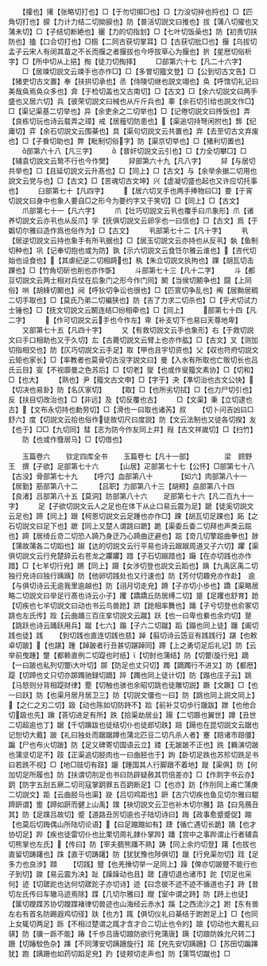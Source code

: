 <!-- { "loadSidebar": true } -->
　　【攉也】擆【张略切打也】□【于勿切掷□也】□【力没切捽也捋也】□【匹角切打也】捩【力计力结二切拗捩也】防【普活切説文曰推也】拔【蒲八切擢也又蒲未切】□【子结切断絶也】攦【力的切指划】□【七叶切饭喿也】防【初责切扶防也】搕【口合切打也】□掴【二同古获切掌耳】□【古获切批□也】揠【乌拔切孟子云宋人有闵其苗之不长而揠之者揠拔也今呼拔草心为揠也】扸【星厯切俗析字】□【所中切从上挹】掏【徒刀切掏择】
　　□部第六十七【凡二十六字】
　　□【居竦切説文云竦手也亦作□】□【多曽切籀文登】□【公到切古文告】□【猪吏切古文置】奉【扶拱切承也】丞【侍陵切继也説文翊也】奂【呼馆切礼记曰美哉奂焉奂众多也】弇【于检切盖也又古南切】□【古文】□【余六切説文曰两手盛也又居六切】兵【彼荣切説文曰械也从斤斤兵也】睾【余石切引给也説文作□】□【渠记渠基二切举也】异【余吏余之二切举也】□【记倦切説文曰抟饭也】弄【良栋切玩也诗云载弄之璋】戒【居薤切防患也】【渠追切持弩闲拊也】龏【纪庸切】弈【余石切説文云围棊也】具【渠句切説文云共置也】弃【去至切古文弃废也】□【子飬切助也】弊【毗制切俗字】防【渠京切举也】□【猪利切置也】
　　部第六十八【凡三字】
　　【普奸切説文云引也】□【力全切攀□】□【辅袁切説文云鸷不行也今作樊】
　　舁部第六十九【凡八字】
　　舁【与居切共举也】□【且延切説文云升髙也】□【同上】□【古文】与【余举余据二切用也説文云党与也】□【古文】□【苦魂切古文坤】兴【虚凝切盛也起也又许应切托事也】
　　臼部第七十【凡四字】
　　【居六切叉手也两手捧物曰□】要【于宵切説文曰身中也象人要自□之形今为要约字又于笑切】□【同上】□【古文】
　　爪部第七十一【凡六字】
　　爪【壮巧切説文云丮也覆手曰爪象形】爪【诸养切説文云亦丮也从反爪】孚【抚俱切説文云卵孚也一曰信也】□【古文】爲【于嬀切尔雅曰造作爲也俗作为】□【古文】
　　丮部第七十二【凡十字】
　　丮【居逆切説文云持也象手有所丮据也】□【居玉切説文云亦持也从反丮】埶【鱼制切种也】巩【记奉切抱也或为防】孰【示六切説文云食饪尔雅云谁也】【咨代切始也设食也】【其虐纪逆二切相踦也】秇【朱立切説文执拘也】踝【胡瓦切击踝也】□【竹角切斫也削也亦作斲】
　　斗部第七十三【凡十二字】
　　斗【都豆切説文云两士相对兵仗在后象门之形今作门同】鬭【当侯切鬭争也】闘【上同俗】哄【胡綘切鬭也】阋【呼狄切争讼也很也】□【匹賔切争乱也】阄【居黝居稠二切手取也】□【莫氏乃弟二切褊狭也】防【吉了力求二切杀也】□【乎犬切试力士锤也】□【抚文切説文云鬭连结□纷相牵也】□【同上】
　　部第七十四【凡二字】
　　【作可切説文云手也今作左】卑【补支切下也易曰天尊地卑】
　　又部第七十五【凡四十字】
　　又【有救切説文云手也象形】右【于救切説文曰手口相助也又于久切】厷【古薨切説文云臂上也亦作肱】□【古文】叉【测加切指相交也】防【仄巧切説文云手足】取【甲也且宇切资也】父【収也符府切説文云矩也家长】□【率教者也莫骨切古没字説文曰】曼【入水有所取也亡贩切长也吕氏云目】叜【不视靡曼之色苏后】□【切老】燮【也或作叟籀文素协】□【切和】□【也大】
　　【熟也】尹【籀文古文申】□【字于】夬【凖切治也古文公快】【切决也易卦】防【名仄家切】
　　【取】□【也所劣切拭】□【也力尸切引也】反【扶目切改治也】□【非远】及【切反覆也古】
　　□【文渠】秉【立切逮也古】【文布永切持也勅劳切】□【滑也一曰取也诸芮】叔
　　【切卜问吉凶曰□舒六】度【切説文云拾也俗作徒故切尺曰度説】防【文云法制也又徒各切揆】友【也于】□□【九切同】彗【志为防今作友同上并】叚【古文祥嵗切】□【扫竹】
　　防【也或作篲居马】□【切借也】






　　玉篇卷六
　　钦定四库全书
　　玉篇卷七【凡十一部】　　　　　梁　顾野王　撰【子欲】足部第七十六　　　【山居】疋部第七十七【公怀】□部第七十八　　　【古没】骨部第七十九
　　【呼穴】血部第八十　　　　【如六】肉部第八十一【居勤】筋部第八十二　　　【吕职】力部第八十三【胡颊】劦部第八十四　　　【良渚】吕部第八十五【莫洞】防部第八十六
　　足部第七十六【凡二百九十一字】
　　足【子欲切説文云人之足也在体下从止口易云震为足】蹏【徒奚切説文云足也】蹄【同上】跟【柯恩切説文云足踵也亦作□】踝【胡瓦切足踝也】跖【之石切説文曰足下也】蹠【同上又楚人谓跳曰蹠】跪【渠委丘委二切拜也声类云跽也】踦【居绮丘竒二切恐人踦乃身迂乃心踦曲迂避也】跽【竒几切擎跽曲拳也】踄【蒲故蒲各二切蹈也】踧【达的切説文云行平易也诗云踧踧周道又子六切】躣【渠俱切説文云行皃楚辞云右苍龙之躣躣】踖【子石切踧踖也】躤【在亦切践也亦作踖】□【七羊切行皃】蹡【同上】蹑【女渉切登也説文云蹈也】踽【九禹区禹二切独行皃诗曰独行踽踽】防【他卵切践处也又行速也】防【芳付切趣皃亦作赴】　逾【与俱切诗云无逾我里逾越也】防【诩月切走皃】蹐【子亦切小歩也】蹻【渠略居略二切説文曰举足行髙也诗云小子】躩【蹻蹻丘防居缚二切】跾【足躩也舒育】跄【切疾也七羊切説文曰动也书云鸟兽跄】跻【跄相率舞也】踊【子兮切登也俞冢切跳也左氏传】跧【云曲踊三百庄挛切説文云蹴】跃【也一曰卑也絭也余灼切】蹵【跳跃也诗云踊跃用兵】蹴【七六】蹋【子六二切蹴】蹈【蹋也同上徒】躔【阖切践也徒】践
　　【到切践也直连切践也慈】踔【翦切诗云笾豆有践践行】踸【也敕卓切跛】【也踸】踵【踔跛者行丑甚切踸踔同】蹛【上之勇切足后礼记】防【云举前曳踵】蹩【都赖直例二切踶也时纸】【切尌也蒲结】防【切蹩旋行皃】蹢【一曰跛也私列切蹩大叶切】踯【防足也丈只切】躅【蹢躅行不进又】防【都厯】踶【切蹄也丈只切亦踯躅驰録切蹢】踤【躅也同上徒计切】防【蹋也庄子云】跳【马怒则分背相踶财律】蹷【切触也骇也余昭切跳也徒雕切説】蹶【文蹶】□【也一曰跃】防【也渠月居月居卫三】防【切説文僵也一曰】防【跳也同上説文同上】【之仁之刃二切】趿【动也陈如切防跱不】跲【前补艾切歩行躐跋】跇【也他合切趿也先】蹎【荅切进足有所】跌【拾渠劫居业】踼【二切踬也翼世】蹲【丑世二切超逾也丁】踞【千切蹎跋也徒结切仆也徒郎切跌】踣【踼也在昆切説文云踞也记恕切大戴】跛【礼曰独处而踞踞蹲也蒲北匹豆二切凡杀人者】蹇【踣诸市踣僵】蹁【尸也布火切跛】防【足又碑寄切国语云立】踒【无跛跛不正也】跣【羇演切跛也蒲坚切足不】跂【正渠追切胫肉也一曰曲胫也于】跔【卧切足跌也苏殄切跣足书曰若跣不视】□【地□豉切有跂】躧【踵国其人行脚跟不着地】蹝【渠俱】防【何加切足所履也】防【扶谓切刖足也书曰防辟疑赦其罚倍差亦】□【作剕字书云亦】跀【防字五刮五厥二切司寇掌跀罪五百跀断足】□【也亦】趽【作刖同上甫亡蒲庚二切説文】距【云曲胫马也渠】趹【吕切鸡距也】趼【古穴切疾也鱼见切尔雅曰騉蹄趼谓】躗【蹄如趼而健上山禹】蹼【袂切説文云卫也补木切尔雅】路【曰凫鴈丑其】防【足蹼吕故切】蹙【道路丑厉切逾也子陆切诗曰】踇【政事愈蹙蹙促】蹜【也莫后切踇偶山所陆切论语】【曰足蹜蹜如有】踕【循亡遇切长跪】蹪【也才协切足】跸【疾也徒雷切仆也比栗切周礼隷仆掌跸】蹯【宫中之事跸谓止行者辅袁切熊掌也左氏】【传曰】防【宰夫胹熊蹯不熟】踌【同上余灼切登】躇【也拔也直留切踌躇也】跦【直于切踌躇】防【犹犹豫也陟俱切】躐【行皃渠勿切】跬【足多力也良渉】蹞
　　【切践】躄【也羌捶切举一足同上】躁【俾亦切跛躄不能行也子到切】踆【易云震为决】趾【躁躁动也且】蹉【遵切退也诸市】跎【切足也采何】迹【切蹉跎也达何切蹉跎子亦切诗】迹【曰念彼不迹不迹不循道也子】跱【昔切左氏传曰车辙马迹焉除】蹀【几切尔雅曰】躞【室中谓之跱】防【跱上也徒】【箧切躞蹀苏协切躞蹀褚律切兽迹也山海经云赤水】蹊【之西流沙之】跗【东有兽左右有首名防踢遐鸡切径】趺【也方】踂【俱切仪礼曰棊结于跗跗足上】□【也同上女辄切两足】跞【不相过楚谓之踂才含才合二切止也令的】踉【切动也大戴礼曰骐】防【骥一跞不能】踳【千歩吕唐切踉防欲行皃蒲唐】蹒【切踉防姝允尺转二】跚【切踳駮色杂】蹮【不同薄安切蹒跚旋行】蹃【皃先安切蹒跚】□【苏田切蹁蹮犹】跑【蹒跚也如药切蹈足皃】趵【徒颊切走声也】防【蒲笃切蹴也】□
